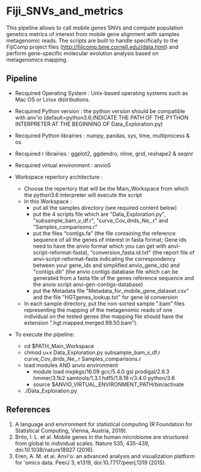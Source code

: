 # Fiji_SNVs_and_metrics
This pipeline allows to call mobile genes SNVs and compute population genetics metrics of interest from mobile gene alignment with samples metagenomic reads. The scripts are built to handle specifically to the FijiComp project files (http://fijicomp.bme.cornell.edu//data.html) and perform gene-specific molecular evolution analysis based on metagenomics mapping. 

## Pipeline
- Recquired Operating System : Unix-based operating systems such as Mac OS or Linux distributions.
- Recquired Python version : the python version should be compatible with anv'io (default=python3.6;INDICATE THE PATH OF THE PYTHON INTERPRETER AT THE BEGINNING OF Data_Exploration.py)
- Recquired Python librairies : numpy, pandas, sys, time, multiprocess & os
- Recquired r librairies : ggplot2, ggdendro, nlme, grid, reshape2 & seqinr
- Recquired virtual environment : anvio5
- Workspace repertory architecture : 
	- Choose the repertory that will be the Main_Workspace from which the python3.6 interpreter will execute the script
	- In this Workspace :
		- put all the samples directory (see required content below)
		- put the 4 scripts file which are "Data_Exploration.py",                        "subsample_bam_v_df.r", "curve_Cov_dnds_Ne_.r" and "Samples_comparisons.r"
		- put the files “contigs.fa” (the file containing the reference sequence of      all the genes of interest in fasta format; Gene ids need to have the anvio      format which you can get with anvi-script-reformat-fasta),                      “conversion_fasta.id.txt” (the report file of anvi-script-reformat-fasta        indicating the correspondency between your gene_ids and simplified              anvio_gene_ids) and "contigs.db” (the anvio contigs database file which        can be generated from a fasta file of the genes reference sequence and           the anvio script anvi-gen-contigs-database)
		- put the Metadata file "Metadata_for_mobile_gene_dataset.csv" and the file      "HGTgenes_lookup.txt" for gene id conversion 
	- In each sample directory, put the non-sorted sample ".bam" files                 representing the mapping of the metagenomic reads of one individual on the     tested genes (the mapping file should have the extension                       ".hgt.mapped.merged.99.50.bam").

- To execute the pipeline:
	- cd $PATH_Main_Workspace
	- chmod u+x Data_Exploration.py subsample_bam_v_df.r curve_Cov_dnds_Ne_.r        Samples_comparisons.r
	- load modules AND anvio environment
		- module load nixpkgs/16.09 gcc/5.4.0 gsl prodigal/2.6.3 hmmer/3.1b2               samtools/1.3.1 hdf5/1.8.18 r/3.4.0 python/3.6
		- source $ANVIO_VIRTUAL_ENVIRONMENT_PATH/bin/activate
	- ./Data_Exploration.py

## References
1. A language and environment for statistical computing (R Foundation for Statistical Computing, Vienna, Austria, 2019). 
2. Brito, I. L. et al. Mobile genes in the human microbiome are structured from global to individual scales. Nature 535, 435-439, doi:10.1038/nature18927 (2016).
3. Eren, A. M. et al. Anvi'o: an advanced analysis and visualization platform for 'omics data. PeerJ 3, e1319, doi:10.7717/peerj.1319 (2015).
